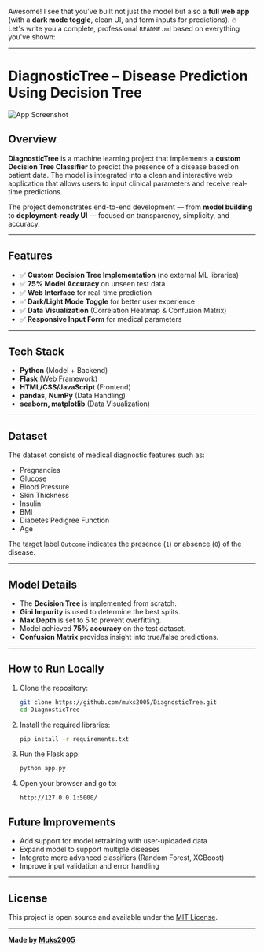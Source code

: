 Awesome! I see that you’ve built not just the model but also a **full web app** (with a **dark mode toggle**, clean UI, and form inputs for predictions). 🔥  
Let's write you a complete, professional `README.md` based on everything you've shown:

---

# DiagnosticTree – Disease Prediction Using Decision Tree

![App Screenshot](./static/Screenshot%202025-04-26%20032141.png)


## Overview

**DiagnosticTree** is a machine learning project that implements a **custom Decision Tree Classifier** to predict the presence of a disease based on patient data. The model is integrated into a clean and interactive web application that allows users to input clinical parameters and receive real-time predictions.

The project demonstrates end-to-end development — from **model building** to **deployment-ready UI** — focused on transparency, simplicity, and accuracy.

---

## Features

- ✅ **Custom Decision Tree Implementation** (no external ML libraries)
- ✅ **75% Model Accuracy** on unseen test data
- ✅ **Web Interface** for real-time prediction
- ✅ **Dark/Light Mode Toggle** for better user experience
- ✅ **Data Visualization** (Correlation Heatmap & Confusion Matrix)
- ✅ **Responsive Input Form** for medical parameters

---

## Tech Stack

- **Python** (Model + Backend)
- **Flask** (Web Framework)
- **HTML/CSS/JavaScript** (Frontend)
- **pandas, NumPy** (Data Handling)
- **seaborn, matplotlib** (Data Visualization)

---

## Dataset

The dataset consists of medical diagnostic features such as:
- Pregnancies
- Glucose
- Blood Pressure
- Skin Thickness
- Insulin
- BMI
- Diabetes Pedigree Function
- Age

The target label `Outcome` indicates the presence (`1`) or absence (`0`) of the disease.

---

## Model Details

- The **Decision Tree** is implemented from scratch.
- **Gini Impurity** is used to determine the best splits.
- **Max Depth** is set to 5 to prevent overfitting.
- Model achieved **75% accuracy** on the test dataset.
- **Confusion Matrix** provides insight into true/false predictions.

---

## How to Run Locally

1. Clone the repository:
   ```bash
   git clone https://github.com/muks2005/DiagnosticTree.git
   cd DiagnosticTree
   ```

2. Install the required libraries:
   ```bash
   pip install -r requirements.txt
   ```

3. Run the Flask app:
   ```bash
   python app.py
   ```

4. Open your browser and go to:
   ```
   http://127.0.0.1:5000/
   ```


## Future Improvements

- Add support for model retraining with user-uploaded data
- Expand model to support multiple diseases
- Integrate more advanced classifiers (Random Forest, XGBoost)
- Improve input validation and error handling

---

## License

This project is open source and available under the [MIT License](LICENSE).

---

**Made  by [Muks2005](https://github.com/muks2005)**





